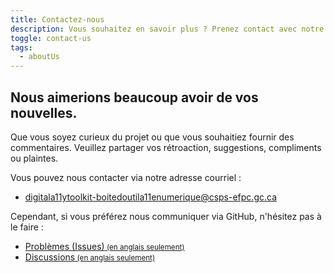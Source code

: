```yaml
---
title: Contactez-nous
description: Vous souhaitez en savoir plus ? Prenez contact avec notre équipe.
toggle: contact-us
tags:
  - aboutUs
---
```


## Nous aimerions beaucoup avoir de vos nouvelles.

Que vous soyez curieux du projet ou que vous souhaitiez fournir des commentaires. Veuillez partager vos rétroaction, suggestions, compliments ou plaintes.

Vous pouvez nous contacter via notre adresse courriel :

- [digitala11ytoolkit-boitedoutila11enumerique@csps-efpc.gc.ca](mailto:digitala11ytoolkit-boitedoutila11enumerique@csps-efpc.gc.ca)

Cependant, si vous préférez nous communiquer via GitHub, n'hésitez pas à le faire :

- <a href="https://github.com/gc-da11yn/gc-da11yn.github.io/issues/">Problèmes (Issues)<small> (en anglais seulement)</small></a>
- <a href="https://github.com/gc-da11yn/gc-da11yn.github.io/discussions">Discussions<small> (en anglais seulement)</small></a>

